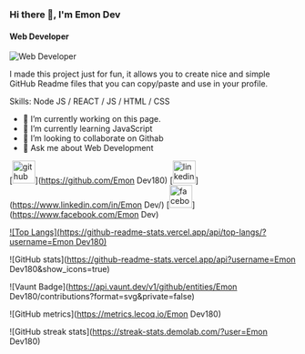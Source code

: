 ### Hi there 👋, I'm Emon Dev
#### Web Developer
![Web Developer](https://arturssmirnovs.github.io/github-profile-readme-generator/images/banner.png)

I made this project just for fun, it allows you to create nice and simple GitHub Readme files that you can copy/paste and use in your profile.

Skills: Node JS / REACT / JS / HTML / CSS

- 🔭 I’m currently working on this page. 
- 🌱 I’m currently learning JavaScript 
- 👯 I’m looking to collaborate on Githab 
- 💬 Ask me about Web Development 


[<img src='https://cdn.jsdelivr.net/npm/simple-icons@3.0.1/icons/github.svg' alt='github' height='40'>](https://github.com/Emon Dev180)  [<img src='https://cdn.jsdelivr.net/npm/simple-icons@3.0.1/icons/linkedin.svg' alt='linkedin' height='40'>](https://www.linkedin.com/in/Emon Dev/)  [<img src='https://cdn.jsdelivr.net/npm/simple-icons@3.0.1/icons/facebook.svg' alt='facebook' height='40'>](https://www.facebook.com/Emon Dev)  

[![Top Langs](https://github-readme-stats.vercel.app/api/top-langs/?username=Emon Dev180)](https://github.com/anuraghazra/github-readme-stats)

![GitHub stats](https://github-readme-stats.vercel.app/api?username=Emon Dev180&show_icons=true)  

![Vaunt Badge](https://api.vaunt.dev/v1/github/entities/Emon Dev180/contributions?format=svg&private=false)  

![GitHub metrics](https://metrics.lecoq.io/Emon Dev180)  

![GitHub streak stats](https://streak-stats.demolab.com/?user=Emon Dev180)  

